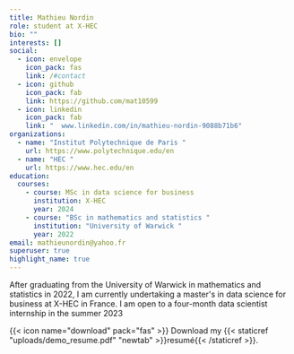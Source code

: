 ```yaml
---
title: Mathieu Nordin
role: student at X-HEC
bio: ""
interests: []
social:
  - icon: envelope
    icon_pack: fas
    link: /#contact
  - icon: github
    icon_pack: fab
    link: https://github.com/mat10599
  - icon: linkedin
    icon_pack: fab
    link: "  www.linkedin.com/in/mathieu-nordin-9088b71b6"
organizations:
  - name: "Institut Polytechnique de Paris "
    url: https://www.polytechnique.edu/en
  - name: "HEC "
    url: https://www.hec.edu/en
education:
  courses:
    - course: MSc in data science for business
      institution: X-HEC
      year: 2024
    - course: "BSc in mathematics and statistics "
      institution: "University of Warwick "
      year: 2022
email: mathieunordin@yahoo.fr
superuser: true
highlight_name: true
---
```

After graduating from the University of Warwick in mathematics and statistics in 2022, I am currently undertaking a master's in data science for business at X-HEC in France. I am open to a four-month data scientist internship in the summer 2023

{{< icon name="download" pack="fas" >}} Download my {{< staticref "uploads/demo_resume.pdf" "newtab" >}}resumé{{< /staticref >}}.
